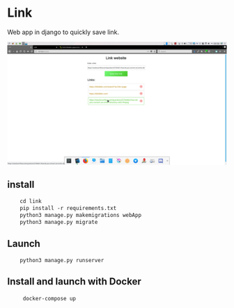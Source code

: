 Link
====

Web app in django to quickly save link.

![capture](img1.png)

install
-------
``` 
    cd link 
    pip install -r requirements.txt
    python3 manage.py makemigrations webApp
    python3 manage.py migrate
```

Launch
------

```
    python3 manage.py runserver
```

Install and launch with Docker
----------
```
     docker-compose up
``` 
